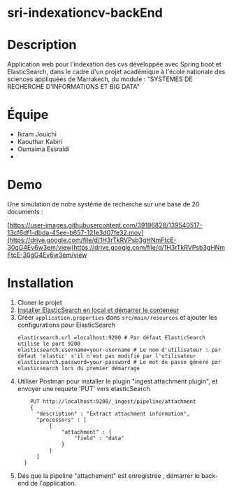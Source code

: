 # sri-indexationcv-backEnd
# Description
Application web pour l'indexation des cvs développée avec Spring boot et ElasticSearch, dans le cadre d'un projet académique à l'école nationale des sciences appliquées de Marrakech, du module : "SYSTEMES DE RECHERCHE D'INFORMATIONS ET BIG DATA"
# Équipe
* Ikram Jouichi
* Kaouthar Kabiri
* Oumaima Essraidi
* 
# Demo
Une simulation de notre systéme de recherche sur une base de 20 documents :

[https://user-images.githubusercontent.com/39196828/139540517-13cf6df1-dbda-45ee-b657-121e3d07fe32.mov](https://drive.google.com/file/d/1H3rTkRVPsb3gHNmFtcE-30gG4Ev6w3em/view)https://drive.google.com/file/d/1H3rTkRVPsb3gHNmFtcE-30gG4Ev6w3em/view
 # Installation
1. Cloner le projet
2. [Installer ElasticSearch en local et démarrer le conteneur ](https://www.elastic.co/guide/en/elasticsearch/reference/current/docker.html)
3. Créer `application.properties` dans `src/main/resources` et ajouter les configurations pour ElasticSearch
    ```
    elasticsearch.url =localhost:9200 # Par défaut ElasticSearch utilise le port 9200
    elasticsearch.username=your-username # Le nom d'utilisateur : par défaut 'elastic' s'il n'est pas modifié par l'utilisateur
    elasticsearch.password=your-password # Le mot de passe généré par elasticsearch lors du premier démarrage
    ```
4. Utiliser Postman pour installer le plugin "ingest attachment plugin", et envoyer une requete 'PUT' vers elasticSearch
   ```
       PUT http://localhost:9200/_ingest/pipeline/attachment
       {
         "description" : "Extract attachment information",
         "processors" : [
             {
                 "attachment" : {
                     "field" : "data"
                 }
             }
         ]
     }
   ```
5. Dés que la pipeline "attachement" est enregistrée , démarrer le back-end de l'application.
